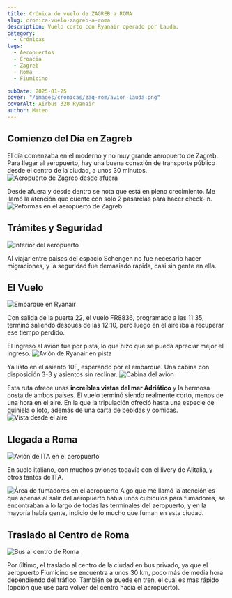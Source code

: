 ```yaml
---
title: Crónica de vuelo de ZAGREB a ROMA
slug: cronica-vuelo-zagreb-a-roma
description: Vuelo corto con Ryanair operado por Lauda.
category:
  - Crónicas
tags:
  - Aeropuertos
  - Croacia
  - Zagreb
  - Roma
  - Fiumicino

pubDate: 2025-01-25
cover: "/images/cronicas/zag-rom/avion-lauda.png"
coverAlt: Airbus 320 Ryanair
author: Mateo
---
```


## Comienzo del Día en Zagreb

El día comenzaba en el moderno y no muy grande aeropuerto de Zagreb. Para llegar al aeropuerto, hay una buena conexión de transporte público desde el centro de la ciudad, a unos 30 minutos.
<img src="/images/cronicas/zag-rom/aeropuerto-zagreb-fuera.jpg" alt="Aeropuerto de Zagreb desde afuera">

Desde afuera y desde dentro se nota que está en pleno crecimiento. Me llamó la atención que cuente con solo 2 pasarelas para hacer check-in.
<img src="/images/cronicas/zag-rom/reformas-zagreb.jpg" alt="Reformas en el aeropuerto de Zagreb">

## Trámites y Seguridad

<img src="/images/cronicas/zag-rom/interior-zag.jpg" alt="Interior del aeropuerto">

Al viajar entre países del espacio Schengen no fue necesario hacer migraciones, y la seguridad fue demasiado rápida, casi sin gente en ella.


## El Vuelo

<img src="/images/cronicas/zag-rom/embarque-ryanair.jpg" alt="Embarque en Ryanair">

Con salida de la puerta 22, el vuelo FR8836, programado a las 11:35, terminó saliendo después de las 12:10, pero luego en el aire iba a recuperar ese tiempo perdido.

El ingreso al avión fue por pista, lo que hizo que se pueda apreciar mejor el ingreso.
<img src="/images/cronicas/zag-rom/avion-lauda2.jpg" alt="Avión de Ryanair en pista">

Ya listo en el asiento 10F, esperando por el embarque. Una cabina con disposición 3-3 y asientos sin reclinar.
<img src="/images/cronicas/zag-rom/cabina-del-avion.jpg" alt="Cabina del avión">


Esta ruta ofrece unas **increíbles vistas del mar Adriático** y la hermosa costa de ambos países. El vuelo terminó siendo realmente corto, menos de una hora en el aire. En la que la tripulación ofreció hasta una especie de quiniela o loto, además de una carta de bebidas y comidas.
<img src="/images/cronicas/zag-rom/vista-del-aire.jpg" alt="Vista desde el aire">

## Llegada a Roma
<img src="/images/cronicas/zag-rom/avion-ita.jpg" alt="Avión de ITA en el aeropuerto">

En suelo italiano, con muchos aviones todavía con el livery de Alitalia, y otros tantos de ITA.

<img src="/images/cronicas/zag-rom/smoking-are.jpg" alt="Área de fumadores en el aeropuerto">
Algo que me llamó la atención es que apenas al salir del aeropuerto había unos cubículos para fumadores, se encontraban a lo largo de todas las terminales del aeropuerto, y en la mayoría había gente, indicio de lo mucho que fuman en esta ciudad.

## Traslado al Centro de Roma
<img src="/images/cronicas/zag-rom/bus-al-centro.jpg" alt="Bus al centro de Roma">

Por último, el traslado al centro de la ciudad en bus privado, ya que el aeropuerto Fiumicino se encuentra a unos 30 km, poco más de media hora dependiendo del tráfico. También se puede en tren, el cual es más rápido (opción que usé para volver del centro hacia el aeropuerto).